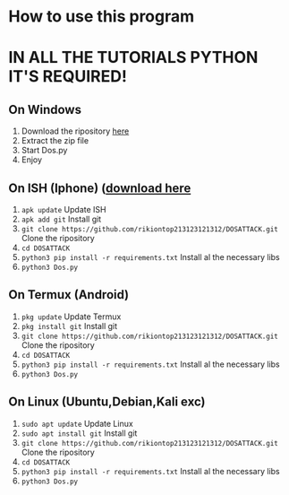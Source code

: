 # How to use this program

# IN ALL THE TUTORIALS PYTHON IT'S REQUIRED!

## On Windows
1. Download the ripository [here](https://github.com/rikiontop213123121312/DOSATTACK/archive/refs/heads/main.zip)
2. Extract the zip file
3. Start Dos.py
4. Enjoy
## On ISH (Iphone) ([download here](https://dw.uptodown.com/dwn/hP9LSR0ncwXuXIyfaxHzFXPTbXVo-iyJwi0NNjcTmXlOWzK8OWRqdWgroLX6Ry85X3DctTYpaF0WH77imsTAGa9EYABKbgYBVe_gqvuNbb0TW9723I_RazMvATvJvHVc/HaATMKlUg-SuvV58-Gb7sTkzPHq40Ovc4XMctNUdbJ-QRySGqYRjGZHwaeliWE_aoZRbdNPosT6VqMqctLgZmLJjIYBn1MmrKCQ6PtlBLK_z6aliWwP7e6KWp2SMyfHp/1YqinViJnO2-jTKVjUHLC8Aoa1vfLnUdLLe8-AfM5Gv8SRbslE7BrupEYF-rXUPUa0RdpQKhhNhEDzv0cdYr14BANlUYZGt0lu42QBAgk74=/)
1. `apk update` Update ISH
2. `apk add git` Install git
3. `git clone https://github.com/rikiontop213123121312/DOSATTACK.git` Clone the ripository
4. `cd DOSATTACK`
5. `python3 pip install -r requirements.txt` Install al the necessary libs
6. `python3 Dos.py`
## On Termux (Android)
1. `pkg update` Update Termux
2. `pkg install git` Install git
3. `git clone https://github.com/rikiontop213123121312/DOSATTACK.git` Clone the ripository
4. `cd DOSATTACK`
5. `python3 pip install -r requirements.txt` Install al the necessary libs
6. `python3 Dos.py`
## On Linux (Ubuntu,Debian,Kali exc)
1. `sudo apt update` Update Linux
2. `sudo apt install git` Install git
3. `git clone https://github.com/rikiontop213123121312/DOSATTACK.git` Clone the ripository
4. `cd DOSATTACK`
5. `python3 pip install -r requirements.txt` Install al the necessary libs
6. `python3 Dos.py`
